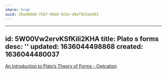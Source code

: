 ```yaml
---
share: true
uuid: 30ad88dd-75b7-40e0-922e-48ef923ae691
---
```

---
id: 5W00Vw2ervKSfKili2KHA
title: Plato s forms
desc: ''
updated: 1636044498868
created: 1636044480037
---

[An Introduction to Plato’s Theory of Forms - Owlcation](https://owlcation.com/humanities/An-Introduction-to-Platos-Theory-of-Forms)